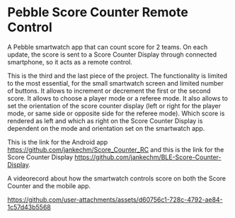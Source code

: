 # Pebble Score Counter Remote Control
A Pebble smartwatch app that can count score for 2 teams. On each update, the score is sent to a Score Counter Display through connected smartphone, so it acts as a remote control.

This is the third and the last piece of the project. The functionality is limited to the most essential, for the small smartwatch screen and limited number of buttons. It allows to increment or decrement the first or the second score. It allows to choose a player mode or a referee mode. It also allows to set the orientation of the score counter display (left or right for the player mode, or same side or opposite side for the referee mode). Which score is rendered as left and which as right on the Score Counter Display is dependent on the mode and orientation set on the smartwatch app.

This is the link for the Android app 
https://github.com/jankechm/Score_Counter_RC
and this is the link for the Score Counter Display 
https://github.com/jankechm/BLE-Score-Counter-Display.

A videorecord about how the smartwatch controls score on both the Score Counter and the mobile app.


https://github.com/user-attachments/assets/d60756c1-728c-4792-ae84-1c57d43b5568

